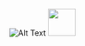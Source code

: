 ![Alt Text](https://github.com/edunzer/edunzer/blob/main/C866WH98F9R5R369.gif)
<img src="https://github.com/edunzer/edunzer/blob/main/C866WH98F9R5R369.gif" width="50">
<!--
**edunzer/edunzer** is a ✨ _special_ ✨ repository because its `README.md` (this file) appears on your GitHub profile.

Here are some ideas to get you started:

- 🔭 I’m currently working on ...
- 🌱 I’m currently learning ...
- 👯 I’m looking to collaborate on ...
- 🤔 I’m looking for help with ...
- 💬 Ask me about ...
- 📫 How to reach me: ...
- 😄 Pronouns: ...
- ⚡ Fun fact: ...
-->
